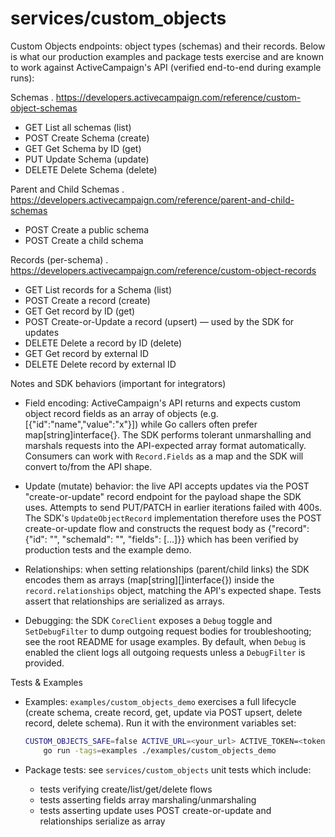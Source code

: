 # services/custom_objects

Custom Objects endpoints: object types (schemas) and their records. Below is
what our production examples and package tests exercise and are known to work
against ActiveCampaign's API (verified end-to-end during example runs):

Schemas
. https://developers.activecampaign.com/reference/custom-object-schemas

- GET List all schemas (list)
- POST Create Schema (create)
- GET Get Schema by ID (get)
- PUT Update Schema (update)
- DELETE Delete Schema (delete)

Parent and Child Schemas
. https://developers.activecampaign.com/reference/parent-and-child-schemas

- POST Create a public schema
- POST Create a child schema

Records (per-schema)
. https://developers.activecampaign.com/reference/custom-object-records

- GET List records for a Schema (list)
- POST Create a record (create)
- GET Get record by ID (get)
- POST Create-or-Update a record (upsert) — used by the SDK for updates
- DELETE Delete a record by ID (delete)
- GET Get record by external ID
- DELETE Delete record by external ID

Notes and SDK behaviors (important for integrators)

- Field encoding: ActiveCampaign's API returns and expects custom object
  record fields as an array of objects (e.g. [{"id":"name","value":"x"}])
  while Go callers often prefer map[string]interface{}. The SDK performs
  tolerant unmarshalling and marshals requests into the API-expected array
  format automatically. Consumers can work with `Record.Fields` as a map and
  the SDK will convert to/from the API shape.

- Update (mutate) behavior: the live API accepts updates via the POST
  "create-or-update" record endpoint for the payload shape the SDK uses.
  Attempts to send PUT/PATCH in earlier iterations failed with 400s. The
  SDK's `UpdateObjectRecord` implementation therefore uses the POST
  create-or-update flow and constructs the request body as
  {"record": {"id": "<id>", "schemaId": "<schema>", "fields": [...]}}
  which has been verified by production tests and the example demo.

- Relationships: when setting relationships (parent/child links) the SDK
  encodes them as arrays (map[string][]interface{}) inside the
  `record.relationships` object, matching the API's expected shape. Tests
  assert that relationships are serialized as arrays.

- Debugging: the SDK `CoreClient` exposes a `Debug` toggle and
  `SetDebugFilter` to dump outgoing request bodies for troubleshooting; see
  the root README for usage examples. By default, when `Debug` is enabled the
  client logs all outgoing requests unless a `DebugFilter` is provided.

Tests & Examples

- Examples: `examples/custom_objects_demo` exercises a full lifecycle
  (create schema, create record, get, update via POST upsert, delete record,
  delete schema). Run it with the environment variables set:

  ```bash
  CUSTOM_OBJECTS_SAFE=false ACTIVE_URL=<your_url> ACTIVE_TOKEN=<token> \
      go run -tags=examples ./examples/custom_objects_demo
  ```

- Package tests: see `services/custom_objects` unit tests which include:
  - tests verifying create/list/get/delete flows
  - tests asserting fields array marshaling/unmarshaling
  - tests asserting update uses POST create-or-update and relationships
    serialize as array
